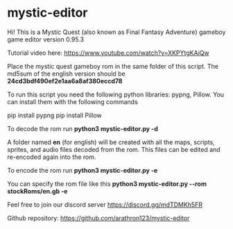 # mystic-editor

Hi! This is a Mystic Quest (also known as Final Fantasy Adventure) gameboy game editor version 0.95.3

Tutorial video here: 
https://www.youtube.com/watch?v=XKPYtgKAiQw

Place the mystic quest gameboy rom in the same folder of this script.  The md5sum of the english version should be **24cd3bdf490ef2e1aa6a8af380eccd78**

To run this script you need the following python libraries: pypng, Pillow.
You can install them with the following commands

pip install pypng
pip install Pillow

To decode the rom run
**python3 mystic-editor.py -d**

A folder named **en** (for english) will be created with all the maps, scripts, sprites, and audio files decoded from the rom.  This files can be edited and re-encoded again into the rom.

To encode the rom run
**python3 mystic-editor.py -e**

You can specify the rom file like this
**python3 mystic-editor.py --rom stockRoms/en.gb -e**

Feel free to join our discord server
https://discord.gg/mdTDMKh5FR

Github repository:
https://github.com/arathron123/mystic-editor